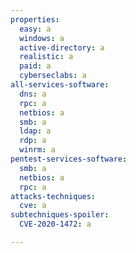 ```yaml
---
properties:
  easy: a
  windows: a
  active-directory: a
  realistic: a
  paid: a
  cyberseclabs: a
all-services-software:
  dns: a
  rpc: a
  netbios: a
  smb: a
  ldap: a
  rdp: a
  winrm: a
pentest-services-software:
  smb: a
  netbios: a
  rpc: a
attacks-techniques:
  cve: a
subtechniques-spoiler:
  CVE-2020-1472: a

---
```


